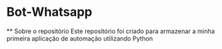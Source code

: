 # Bot-Whatsapp

** Sobre o repositório
Este repositório foi criado para armazenar a minha primeira aplicação de automação utilizando Python
